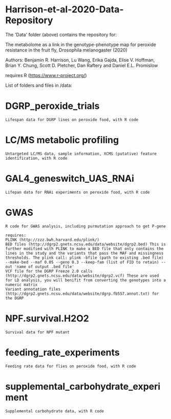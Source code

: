 # Harrison-et-al-2020-Data-Repository
The 'Data' folder (above) contains the repository for: 

The metabolome as a link in the genotype-phenotype map for peroxide resistance in the fruit fly, Drosophila melanogaster (2020)

Authors: Benjamin R. Harrison, Lu Wang, Erika Gajda, Elise V. Hoffman, Brian Y. Chung, Scott D. Pletcher, Dan Raftery and Daniel E.L. Promislow

requires R (https://www.r-project.org/)

List of folders and files in /data:
# DGRP_peroxide_trials
    Lifespan data for DGRP lines on peroxide food, with R code
# LC/MS metabolic profiling
    Untargeted LC/MS data, sample information, XCMS (putative) feature identification, with R code
# GAL4_geneswitch_UAS_RNAi
    Lifepan data for RNAi experiments on peroxide food, with R code
# GWAS
    R code for GWAS analysis, including purmutation approach to get P-gene

    requires: 
    PLINK (http://zzz.bwh.harvard.edu/plink/)
    BED files (http://dgrp2.gnets.ncsu.edu/data/website/dgrp2.bed) This is further modified with PLINK to make a BED file that only contains the lines in the study and the variants that pass the MAF and missingness thresholds. The plink call: plink -bfile (path to existing .bed file) --make-bed --maf 0.05 --geno 0.3 --keep-fam (list of FID to retain) --out 'name of output .bed file'
    VCF file for the DGRP Freeze 2.0 calls (http://dgrp2.gnets.ncsu.edu/data/website/dgrp2.vcf) These are used for LD analysis, you will benifit from converting the genotypes into a numeric matrix
    Variant annotation files (http://dgrp2.gnets.ncsu.edu/data/website/dgrp.fb557.annot.txt) for the DGRP 
# NPF.survival.H2O2
    Survival data for NPF mutant
# feeding_rate_experiments
    Feeding rate data for flies on peroxide food, with R code
# supplemental_carbohydrate_experiment
    Supplemental carbohydrate data, with R code
